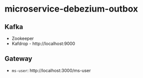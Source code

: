 # microservice-debezium-outbox

## Kafka

- Zookeeper
- Kafdrop - http://localhost:9000

## Gateway

- `ms-user`: http://localhost:3000/ms-user

